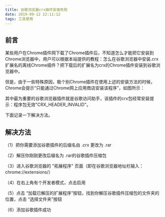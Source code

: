 ```yaml
---
title: 谷歌浏览器crx插件安装失败
date: 2019-09-12 22:11:12
tags: 工具使用
---
```


## 前言
某些用户在Chrome插件网下载了Chrome插件后，不知道怎么才能把它安装到Chrome浏览器中，用户可以根据本站提供的教程：怎么在谷歌浏览器中安装.crx扩展名的离线Chrome插件？把下载后的扩展名为crx的Chrome插件安装到谷歌浏览器中。

但是，由于一些特殊原因，极个别Chrome插件在使用上述的安装方法的时候，Chrome会提示“只能通过Chrome网上应用商店安装该程序”，如图所示：

其中最为重要的谷歌浏览器插件就是谷歌访问助手，该插件的crx包经常安装提示：程序包无效"CRX_HEADER_INVALID"。

下面记录一下解决方法。

## 解决方法

（1）把你需要添加谷歌插件的后缀名由 .crx 更改为 .rar

（2）解压你刚刚更改后缀名为 .rar的谷歌插件压缩包

（3）进入谷歌浏览器的 "拓展程序" 页面（即在谷歌浏览器地址栏输入：chrome://extensions/）

（4）在右上角有个开发者模式，点击启用

（5）点击 “加载已解压的扩展程序”按钮，找到你解压谷歌插件压缩包的文件夹的位置，点击 “选择文件夹”按钮

（6）添加谷歌插件成功